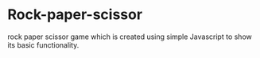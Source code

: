# Rock-paper-scissor
rock paper scissor game which is created using simple Javascript to show its basic functionality.
